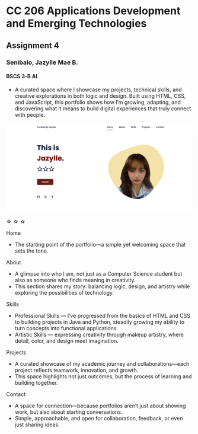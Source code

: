 # CC 206 Applications Development and Emerging Technologies
## Assignment 4
### Senibalo, Jazylle Mae B.
#### BSCS 3-B AI

- A curated space where I showcase my projects, technical skills, and creative explorations in both logic and design. Built using HTML, CSS, and JavaScript, this portfolio shows how I’m growing, adapting, and discovering what it means to build digital experiences that truly connect with people.

![preview img](/preview.png)

☆ ☆ ☆

Home
- The starting point of the portfolio—a simple yet welcoming space that sets the tone.  

About
- A glimpse into who I am, not just as a Computer Science student but also as someone who finds meaning in creativity.
- This section shares my story: balancing logic, design, and artistry while exploring the possibilities of technology.  

Skills
- Professional Skills — I’ve progressed from the basics of HTML and CSS to building projects in Java and Python, steadily growing my ability to turn concepts into functional applications.
- Artistic Skills — expressing creativity through makeup artistry, where detail, color, and design meet imagination.  

Projects
- A curated showcase of my academic journey and collaborations—each project reflects teamwork, innovation, and growth.
- This space highlights not just outcomes, but the process of learning and building together.  

Contact
- A space for connection—because portfolios aren’t just about showing work, but also about starting conversations.
- Simple, approachable, and open for collaboration, feedback, or even just sharing ideas.

